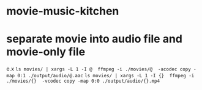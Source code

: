 # movie-music-kitchen

# separate movie into audio file and movie-only file
e.x
`ls movies/ | xargs -L 1 -I @  ffmpeg -i ./movies/@  -acodec copy -map 0:1 ./output/audio/@.aac`
`ls movies/ | xargs -L 1 -I {}  ffmpeg -i ./movies/{}  -vcodec copy -map 0:0 ./output/audio/{}.mp4`

